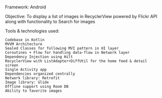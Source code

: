 Framework: Android

Objective: To display a list of images in RecyclerView powered by Flickr API along with functionality to Search for images

Tools & technologies used:

    Codebase in Kotlin
    MVVM Architecture
    Sealed Classes for following MVI pattern in UI layer
    Coroutines + Flow for handling data-flow in Network layer
    Dependency Injection using Hilt
    RecyclerView with ListAdapter+DiffUtil for the home feed & detail screen
    Single Activity app
    Dependencies organized centrally
    Network library: Retrofit
    Image library: Glide
    Offline support using Room DB
    Ability to favorite images
